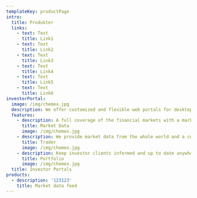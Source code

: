 ```yaml
---
templateKey: productPage
intro:
  title: Produkter
  links:
    - text: Text
      title: Link1
    - text: Text
      title: Link2
    - text: Text
      title: Link3
    - text: Text
      title: Link4
    - text: Text
      title: Link5
    - text: Text
      title: Link6
investorPortal:
  image: /img/chemex.jpg
  description: We offer customized and flexible web portals for desktop and mobile and can guide you in every step of the process, from design to development, testing and maintenance and operations. Whether you want a fully hosted and managed web trader, fund savings platform, portfolio reporting or market data information, OMS can help you get there.
  features:
    - description: A full coverage of the financial markets with a market data portal with live, streaming data with smart links to content.
      title: Market Data
      image: /img/chemex.jpg
    - description: We provide market data from the whole world and a connection to the broker house’s trading system.
      title: Trader
      image: /img/chemex.jpg
    - description: Keep investor clients informed and up to date anywhere and at any time.  Visualize exposure to different sectors and regions, risk allocation and performance.
      title: Portfolio
      image: /img/chemex.jpg
  title: Investor Portals
products:
  - description: '123123'
    title: Market data feed
---
```

